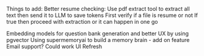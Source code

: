 Things to add: 
Better resume checking:
    Use pdf extract tool to extract all text then send it to LLM to save tokens
    First verify if a file is resume or not
    If true then proceed with extraction or it can happen in one go

Embedding models for question bank generation and better UX by using pgvector
Using supermemoryai to build a memory brain - add on feature
Email support? Could work
UI Refresh